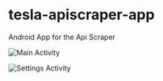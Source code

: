 # tesla-apiscraper-app
Android App for the Api Scraper

![Main Activity](https://github.com/lephisto/tesla-apiscraper-app/blob/master/screenshots/Main.png)

![Settings Activity](https://github.com/lephisto/tesla-apiscraper-app/blob/master/screenshots/Settings.png)
